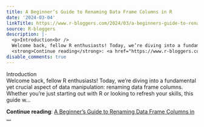```yaml
---
title: A Beginner’s Guide to Renaming Data Frame Columns in R
date: '2024-03-04'
linkTitle: https://www.r-bloggers.com/2024/03/a-beginners-guide-to-renaming-data-frame-columns-in-r/
source: R-bloggers
description: |-
  <p>Introduction<br />
  Welcome back, fellow R enthusiasts! Today, we’re diving into a fundamental yet crucial aspect of data manipulation: renaming data frame columns. Whether you’re just starting out with R or looking to refresh your skills, this guide w...</p>
  <strong>Continue reading</strong>: <a href="https://www.r-bloggers.com/2024/03/a-beginners-guide-to-renaming-data-frame-columns-in-r/">A Beginner’s Guide to Renaming Data Frame Columns in ...
disable_comments: true
---
```

<p>Introduction<br />
Welcome back, fellow R enthusiasts! Today, we’re diving into a fundamental yet crucial aspect of data manipulation: renaming data frame columns. Whether you’re just starting out with R or looking to refresh your skills, this guide w...</p>
<strong>Continue reading</strong>: <a href="https://www.r-bloggers.com/2024/03/a-beginners-guide-to-renaming-data-frame-columns-in-r/">A Beginner’s Guide to Renaming Data Frame Columns in ...